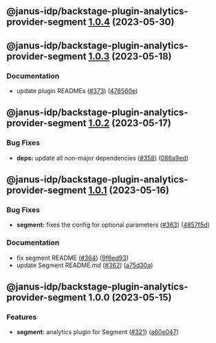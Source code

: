 ## @janus-idp/backstage-plugin-analytics-provider-segment [1.0.4](https://github.com/janus-idp/backstage-plugins/compare/@janus-idp/backstage-plugin-analytics-provider-segment@1.0.3...@janus-idp/backstage-plugin-analytics-provider-segment@1.0.4) (2023-05-30)

## @janus-idp/backstage-plugin-analytics-provider-segment [1.0.3](https://github.com/janus-idp/backstage-plugins/compare/@janus-idp/backstage-plugin-analytics-provider-segment@1.0.2...@janus-idp/backstage-plugin-analytics-provider-segment@1.0.3) (2023-05-18)


### Documentation

* update plugin READMEs ([#373](https://github.com/janus-idp/backstage-plugins/issues/373)) ([478560e](https://github.com/janus-idp/backstage-plugins/commit/478560e38cceaa40d976bccf4785956ed58b5221))

## @janus-idp/backstage-plugin-analytics-provider-segment [1.0.2](https://github.com/janus-idp/backstage-plugins/compare/@janus-idp/backstage-plugin-analytics-provider-segment@1.0.1...@janus-idp/backstage-plugin-analytics-provider-segment@1.0.2) (2023-05-17)


### Bug Fixes

* **deps:** update all non-major dependencies ([#358](https://github.com/janus-idp/backstage-plugins/issues/358)) ([086a9ed](https://github.com/janus-idp/backstage-plugins/commit/086a9ed839f3a6dd1460f0f87b71453a7ed62ea3))

## @janus-idp/backstage-plugin-analytics-provider-segment [1.0.1](https://github.com/janus-idp/backstage-plugins/compare/@janus-idp/backstage-plugin-analytics-provider-segment@1.0.0...@janus-idp/backstage-plugin-analytics-provider-segment@1.0.1) (2023-05-16)


### Bug Fixes

* **segment:** fixes the config for optional parameters ([#363](https://github.com/janus-idp/backstage-plugins/issues/363)) ([4857f5d](https://github.com/janus-idp/backstage-plugins/commit/4857f5d6f0b028e32e492f07e5d033381b467386))


### Documentation

* fix segment README ([#364](https://github.com/janus-idp/backstage-plugins/issues/364)) ([9f6ed93](https://github.com/janus-idp/backstage-plugins/commit/9f6ed9303297977864f0a3624552c454a1af64dd))
* update Segment README.md ([#362](https://github.com/janus-idp/backstage-plugins/issues/362)) ([a75d30a](https://github.com/janus-idp/backstage-plugins/commit/a75d30a376a03b44f17cb7b410c30b3817581c43))

## @janus-idp/backstage-plugin-analytics-provider-segment 1.0.0 (2023-05-15)


### Features

* **segment:** analytics plugin for Segment ([#321](https://github.com/janus-idp/backstage-plugins/issues/321)) ([a60e047](https://github.com/janus-idp/backstage-plugins/commit/a60e04760bf45efd1005edb9ddb6d77c30911d30))
